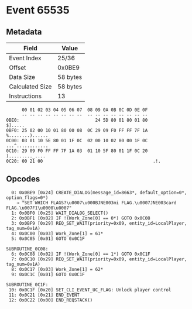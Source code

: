 # Event 65535

## Metadata

| Field           | Value    |
|-----------------|----------|
| Event Index     | 25/36    |
| Offset          | 0x0BE9   |
| Data Size       | 58 bytes |
| Calculated Size | 58 bytes |
| Instructions    | 13       |

```
      00 01 02 03 04 05 06 07  08 09 0A 0B 0C 0D 0E 0F
      -- -- -- -- -- -- -- --  -- -- -- -- -- -- -- --
0BE0:                             24 5D 80 01 80 01 80           $].....
0BF0: 25 02 00 10 01 80 00 08  0C 29 09 F0 FF FF 7F 1A  %........)......
0C00: 03 01 10 5E 80 01 1F 0C  02 00 10 02 80 00 1F 0C  ...^............
0C10: 29 09 F0 FF FF 7F 1A 03  01 10 5F 80 01 1F 0C 20  )........._.... 
0C20: 00 21 00                                          .!.             
```

## Opcodes

```
  0: 0x0BE9 [0x24] CREATE_DIALOG(message_id=8663*, default_option=0*, option_flags=0*)
    → "SET WHICH FLAGS?\u0007\u000BJNE003mi FLAG.\u0007JNE003card FLAG.\u007F1\u0000\u0007"
  1: 0x0BF0 [0x25] WAIT_DIALOG_SELECT()
  2: 0x0BF1 [0x02] IF !(Work_Zone[0] == 0*) GOTO 0x0C08
  3: 0x0BF9 [0x29] REQ_SET_WAIT(priority=0x09, entity_id=LocalPlayer, tag_num=0x1A)
  4: 0x0C00 [0x03] Work_Zone[1] = 61*
  5: 0x0C05 [0x01] GOTO 0x0C1F

SUBROUTINE_0C08:
  6: 0x0C08 [0x02] IF !(Work_Zone[0] == 1*) GOTO 0x0C1F
  7: 0x0C10 [0x29] REQ_SET_WAIT(priority=0x09, entity_id=LocalPlayer, tag_num=0x1A)
  8: 0x0C17 [0x03] Work_Zone[1] = 62*
  9: 0x0C1C [0x01] GOTO 0x0C1F

SUBROUTINE_0C1F:
 10: 0x0C1F [0x20] SET_CLI_EVENT_UC_FLAG: Unlock player control
 11: 0x0C21 [0x21] END_EVENT
 12: 0x0C22 [0x00] END_REQSTACK()
```
